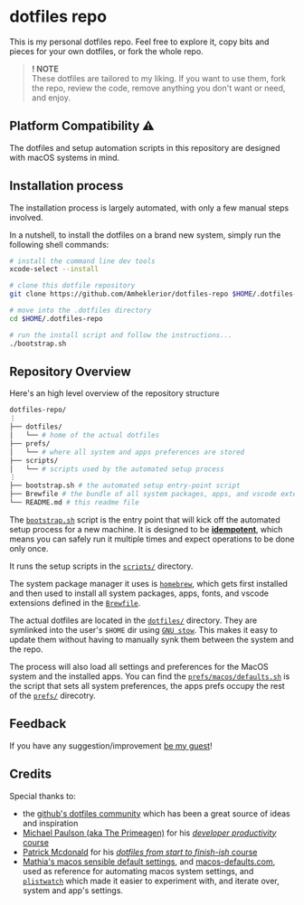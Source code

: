 # dotfiles repo

This is my personal dotfiles repo. Feel free to explore it, copy bits and pieces for your own dotfiles, or fork the whole repo.

> **! NOTE**\
> These dotfiles are tailored to my liking. If you want to use them, fork the repo, review the code, remove anything you don't want or need, and enjoy.

## Platform Compatibility ⚠

The dotfiles and setup automation scripts in this repository are designed with macOS systems in mind.

## Installation process

The installation process is largely automated, with only a few manual steps involved.

In a nutshell, to install the dotfiles on a brand new system, simply run the following shell commands:

```sh
# install the command line dev tools
xcode-select --install 

# clone this dotfile repository
git clone https://github.com/Amheklerior/dotfiles-repo $HOME/.dotfiles-repo

# move into the .dotfiles directory
cd $HOME/.dotfiles-repo

# run the install script and follow the instructions...
./bootstrap.sh

```

## Repository Overview

Here's an high level overview of the repository structure

```sh
dotfiles-repo/
⋮
├── dotfiles/
│   └── # home of the actual dotfiles 
├── prefs/
│   └── # where all system and apps preferences are stored
├── scripts/
│   └── # scripts used by the automated setup process
⋮
├── bootstrap.sh # the automated setup entry-point script
├── Brewfile # the bundle of all system packages, apps, and vscode extensions to be installed
└── README.md # this readme file
```

The [`bootstrap.sh`](./bootstrap.sh) script is the entry point that will kick off the automated setup process for a new machine. It is designed to be [**idempotent**](https://en.wikipedia.org/wiki/Idempotence), which means you can safely run it multiple times and expect operations to be done only once.

It runs the setup scripts in the [`scripts/`](./scripts/) directory.

The system package manager it uses is [`homebrew`](https://brew.sh), which gets first installed and then used to install all system packages, apps, fonts, and vscode extensions defined in the [`Brewfile`](./Brewfile).

The actual dotfiles are located in the [`dotfiles/`](./dotfiles/) directory. They are symlinked into the user's `$HOME` dir using [`GNU stow`](https://www.gnu.org/software/stow/). This makes it easy to update them without having to manually synk them between the system and the repo.

The process will also load all settings and preferences for the MacOS system and the installed apps. You can find the  [`prefs/macos/defaults.sh`](./prefs/macos/defaults.sh) is the script that sets all system preferences, the apps prefs occupy the rest of the [`prefs/`](./prefs/) direcotry.

## Feedback

If you have any suggestion/improvement [be my guest](https://github.com/Amheklerior/dotfiles/issues)!

## Credits

Special thanks to:

- the [github's dotfiles community](https://dotfiles.github.io/) which has been a great source of ideas and inspiration
- [Michael Paulson (aka The Primeagen)](https://www.youtube.com/c/ThePrimeagen) for his [_developer productivity_ course](https://frontendmasters.com/courses/developer-productivity/)
- [Patrick Mcdonald](https://twitter.com/eieioxyz) for his [_dotfiles from start to finish-ish_ course](https://www.udemy.com/course/dotfiles-from-start-to-finish-ish/)
- [Mathia's macos sensible default settings](https://github.com/mathiasbynens/dotfiles/blob/main/.macos), and [macos-defaults.com](https://macos-defaults.com/), used as reference for automating macos system settings, and [`plistwatch`](https://github.com/catilac/plistwatch) which made it easier to experiment with, and iterate over, system and app's settings.
